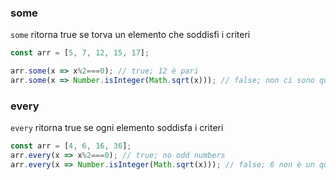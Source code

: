 ### some

`some` ritorna true se torva un elemento che soddisfi i criteri 


```javascript
const arr = [5, 7, 12, 15, 17];

arr.some(x => x%2===0); // true; 12 è pari 
arr.some(x => Number.isInteger(Math.sqrt(x))); // false; non ci sono quadrati di interi
```

### every

`every` ritorna true se ogni elemento soddisfa i criteri

```javascript
const arr = [4, 6, 16, 36];
arr.every(x => x%2===0); // true; no odd numbers 
arr.every(x => Number.isInteger(Math.sqrt(x))); // false; 6 non è un quadrato di interi
```
